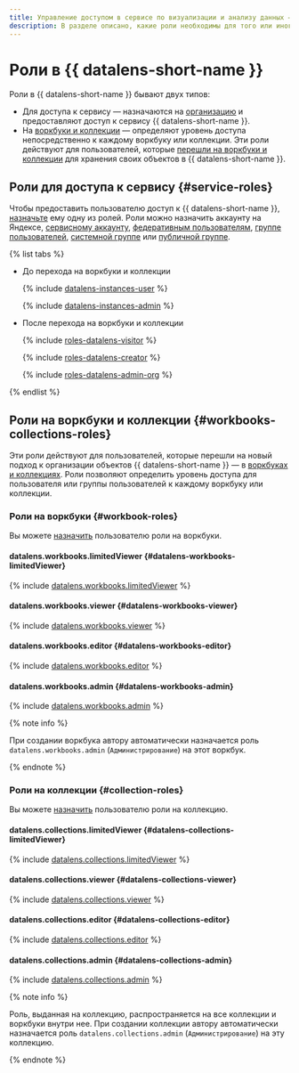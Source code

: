 ```yaml
---
title: Управление доступом в сервисе по визуализации и анализу данных — {{ datalens-full-name }}
description: В разделе описано, какие роли необходимы для того или иного действия, на какие ресурсы можно назначить роль, какие роли действуют в сервисе.
---
```


# Роли в {{ datalens-short-name }}

Роли в {{ datalens-short-name }} бывают двух типов:

* Для доступа к сервису — назначаются на [организацию](../concepts/organizations.md) и предоставляют доступ к сервису {{ datalens-short-name }}.
* На [воркбуки и коллекции](../workbooks-collections/index.md) — определяют уровень доступа непосредственно к каждому воркбуку или коллекции. Эти роли действуют для пользователей, которые [перешли на воркбуки и коллекции](../workbooks-collections/index.md#enable-workbooks) для хранения своих объектов в {{ datalens-short-name }}.

## Роли для доступа к сервису {#service-roles}

Чтобы предоставить пользователю доступ к {{ datalens-short-name }}, [назначьте](../../organization/security/index.md#add-role) ему одну из ролей. Роли можно назначить аккаунту на Яндексе, [сервисному аккаунту](../../iam/concepts/users/service-accounts.md), [федеративным пользователям](../../iam/concepts/federations.md), [группе пользователей](../../organization/operations/manage-groups.md), [системной группе](../../iam/concepts/access-control/system-group.md) или [публичной группе](../../iam/concepts/access-control/public-group.md).

{% list tabs %}

- До перехода на воркбуки и коллекции

  {% include [datalens-instances-user](../../_includes/roles-datalens-user.md) %}

  {% include [datalens-instances-admin](../../_includes/roles-datalens-admin.md) %}

- После перехода на воркбуки и коллекции

  {% include [roles-datalens-visitor](../../_includes/roles-datalens-visitor.md) %}

  {% include [roles-datalens-creator](../../_includes/roles-datalens-creator.md) %}

  {% include [roles-datalens-admin-org](../../_includes/roles-datalens-admin-org.md) %}

{% endlist %}

## Роли на воркбуки и коллекции {#workbooks-collections-roles}

Эти роли действуют для пользователей, которые перешли на новый подход к организации объектов {{ datalens-short-name }} — в [воркбуках и коллекциях](../workbooks-collections/index.md). Роли позволяют определить уровень доступа для пользователя или группы пользователей к каждому воркбуку или коллекции.

### Роли на воркбуки {#workbook-roles}

Вы можете [назначить](../workbooks-collections/security.md#wb-coll-grant) пользователю роли на воркбуки.

#### datalens.workbooks.limitedViewer {#datalens-workbooks-limitedViewer}

{% include [datalens.workbooks.limitedViewer](../../_roles/datalens/workbooks/limitedViewer.md) %}

#### datalens.workbooks.viewer {#datalens-workbooks-viewer}

{% include [datalens.workbooks.viewer](../../_roles/datalens/workbooks/viewer.md) %}

#### datalens.workbooks.editor {#datalens-workbooks-editor}

{% include [datalens.workbooks.editor](../../_roles/datalens/workbooks/editor.md) %}

#### datalens.workbooks.admin {#datalens-workbooks-admin}

{% include [datalens.workbooks.admin](../../_roles/datalens/workbooks/admin.md) %}

{% note info %}

При создании воркбука автору автоматически назначается роль `datalens.workbooks.admin` (`Администрирование`) на этот воркбук.

{% endnote %}

### Роли на коллекции {#collection-roles}

Вы можете [назначить](../workbooks-collections/security.md#wb-coll-grant) пользователю роли на коллекцию.

#### datalens.collections.limitedViewer {#datalens-collections-limitedViewer}

{% include [datalens.collections.limitedViewer](../../_roles/datalens/collections/limitedViewer.md) %}

#### datalens.collections.viewer {#datalens-collections-viewer}

{% include [datalens.collections.viewer](../../_roles/datalens/collections/viewer.md) %}

#### datalens.collections.editor {#datalens-collections-editor}

{% include [datalens.collections.editor](../../_roles/datalens/collections/editor.md) %}

#### datalens.collections.admin {#datalens-collections-admin}

{% include [datalens.collections.admin](../../_roles/datalens/collections/admin.md) %}

{% note info %}

Роль, выданная на коллекцию, распространяется на все коллекции и воркбуки внутри нее. При создании коллекции автору автоматически назначается роль `datalens.collections.admin` (`Администрирование`) на эту коллекцию.

{% endnote %}
